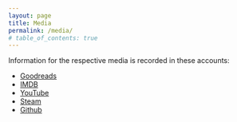 ```yaml
---
layout: page
title: Media
permalink: /media/
# table_of_contents: true
---
```


Information for the respective media is recorded in these accounts:

- [Goodreads][goodreads]
- [IMDB][imdb]
- [YouTube][youtube]
- [Steam][steam]
- [Github][github]

<!-- ## Mathematics

## Computics

## Software Engineering

## Economics

## Politics

## Culture

## Science

## Business

## Technology

##  -->

[goodreads]: https://www.goodreads.com/review/list/91617543?ref=nav_mybooks
[imdb]: https://www.imdb.com/user/ur118320767/ratings?ref_=nv_usr_rt_4
[steam]: https://steamcommunity.com/profiles/76561198147346901/
[youtube]:
  https://www.youtube.com/user/SpiralSpawn52/playlists?view_as=subscriber
[github]: https://github.com/riib11?tab=repositories

